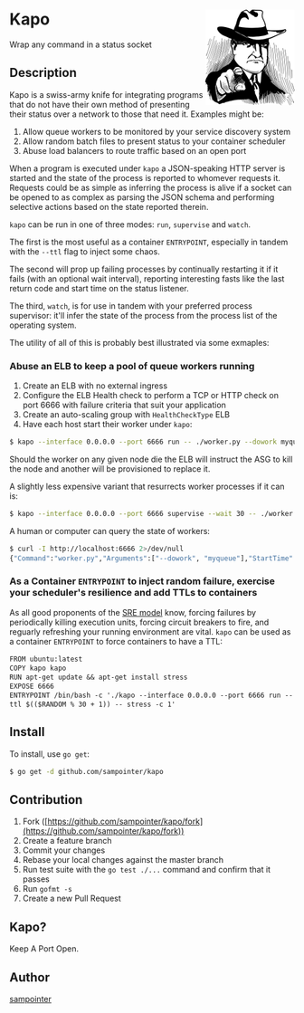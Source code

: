 # Kapo <img align="right" src="/assets/ganster-small.png" alt="ganster-small" />
Wrap any command in a status socket


## Description
Kapo is a swiss-army knife for integrating programs that do not have their own method of presenting their status over a network to those that need it.
Examples might be:

1. Allow queue workers to be monitored by your service discovery system
1. Allow random batch files to present status to your container scheduler
1. Abuse load balancers to route traffic based on an open port

When a program is executed under `kapo` a JSON-speaking HTTP server is started and the state of the process is reported to whomever requests it.
Requests could be as simple as inferring the process is alive if a socket can be opened to as complex as parsing the JSON schema and performing
selective actions based on the state reported therein.

`kapo` can be run in one of three modes: `run`, `supervise` and `watch`.

The first is the most useful as a container `ENTRYPOINT`, especially in tandem with the `--ttl` flag to inject some chaos.

The second will prop up
failing processes by continually restarting it if it fails (with an optional wait interval), reporting interesting fasts like the last return code
and start time on the status listener.

The third, `watch`, is for use in tandem with your preferred process supervisor: it'll infer the state of the
process from the process list of the operating system.

The utility of all of this is probably best illustrated via some exmaples:

### Abuse an ELB to keep a pool of queue workers running
1. Create an ELB with no external ingress
1. Configure the ELB Health check to perform a TCP or HTTP check on port 6666 with failure criteria that suit your application
1. Create an auto-scaling group with `HealthCheckType` ELB
1. Have each host start their worker under `kapo`:

```bash
$ kapo --interface 0.0.0.0 --port 6666 run -- ./worker.py --dowork myqueue
```

Should the worker on any given node die the ELB will instruct the ASG to kill the node and another will be provisioned to replace it.

A slightly less expensive variant that resurrects worker processes if it can is:

```bash
$ kapo --interface 0.0.0.0 --port 6666 supervise --wait 30 -- ./worker.py --dowork myqueue
```

A human or computer can query the state of workers:

```bash
$ curl -I http://localhost:6666 2>/dev/null
{"Command":"worker.py","Arguments":["--dowork", "myqueue"],"StartTime":"2017-03-02T18:20:28.762060588Z","TTL":0,"Status":"running","ExitCode":0}
```

### As a Container `ENTRYPOINT` to inject random failure, exercise your scheduler's resilience and add TTLs to containers
As all good proponents of the [SRE model](https://landing.google.com/sre/book.html) know, forcing failures by periodically killing execution units,
forcing circuit breakers to fire, and reguarly refreshing your running environment are vital. `kapo` can be used as a container `ENTRYPOINT` to
force containers to have a TTL:

```
FROM ubuntu:latest
COPY kapo kapo
RUN apt-get update && apt-get install stress
EXPOSE 6666
ENTRYPOINT /bin/bash -c './kapo --interface 0.0.0.0 --port 6666 run --ttl $(($RANDOM % 30 + 1)) -- stress -c 1'
```

## Install

To install, use `go get`:

```bash
$ go get -d github.com/sampointer/kapo
```

## Contribution

1. Fork ([https://github.com/sampointer/kapo/fork](https://github.com/sampointer/kapo/fork))
1. Create a feature branch
1. Commit your changes
1. Rebase your local changes against the master branch
1. Run test suite with the `go test ./...` command and confirm that it passes
1. Run `gofmt -s`
1. Create a new Pull Request

## Kapo?
Keep A Port Open.

## Author

[sampointer](https://github.com/sampointer)
